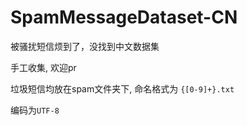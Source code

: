 # SpamMessageDataset-CN

被骚扰短信烦到了，没找到中文数据集

手工收集, 欢迎pr

垃圾短信均放在spam文件夹下, 命名格式为 `{[0-9]+}.txt`

编码为`UTF-8`
